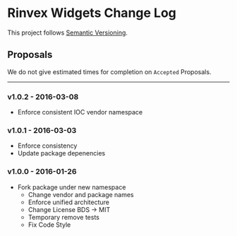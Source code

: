 # Rinvex Widgets Change Log

This project follows [Semantic Versioning](CONTRIBUTING.md).

## Proposals

We do not give estimated times for completion on `Accepted` Proposals.

---

### v1.0.2 - 2016-03-08

- Enforce consistent IOC vendor namespace


### v1.0.1 - 2016-03-03

- Enforce consistency
- Update package depenencies


### v1.0.0 - 2016-01-26

- Fork package under new namespace
  - Change vendor and package names
  - Enforce unified architecture
  - Change License BDS -> MIT
  - Temporary remove tests
  - Fix Code Style
